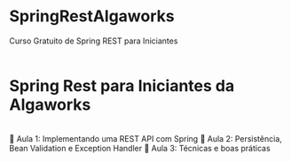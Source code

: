 # SpringRestAlgaworks
Curso Gratuito de Spring REST para Iniciantes<br>
<br>
<h1>Spring Rest para Iniciantes da Algaworks</h1> <br>
 Aula 1: Implementando uma REST API com Spring
 Aula 2: Persistência, Bean Validation e Exception Handler
 Aula 3: Técnicas e boas práticas